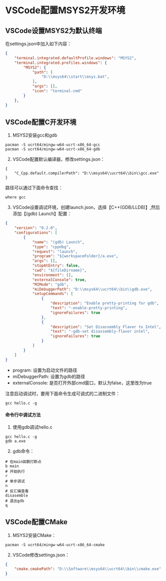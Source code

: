 # VSCode配置MSYS2开发环境

## VSCode设置MSYS2为默认终端

在settings.json中加入如下内容：

```json
{
    "terminal.integrated.defaultProfile.windows": "MSYS2",
    "terminal.integrated.profiles.windows": {
        "MSYS2": {
            "path": [
                "D:\\msys64\\start\\msys.bat",
            ],
            "args": [],
            "icon": "terminal-cmd"
        }
    },
}
```

## VSCode配置C开发环境

1. MSYS2安装gcc和gdb

```
pacman -S ucrt64/mingw-w64-ucrt-x86_64-gcc
pacman -S ucrt64/mingw-w64-ucrt-x86_64-gdb
```

2. VSCode配置默认编译器，修改settings.json：

```
{
    "C_Cpp.default.compilerPath": "D:\\msys64\\ucrt64\\bin\\gcc.exe"
}
```

路径可以通过下面命令查找：

```
where gcc
```

3. VSCode设置调试环境，创建launch.json，选择【C++(GDB/LLDB)】,然后添加【(gdb) Launch】配置：

```json
{
    "version": "0.2.0",
    "configurations": [
        {
            "name": "(gdb) Launch",
            "type": "cppdbg",
            "request": "launch",
            "program": "${workspaceFolder}/a.exe",
            "args": [],
            "stopAtEntry": false,
            "cwd": "${fileDirname}",
            "environment": [],
            "externalConsole": true,
            "MIMode": "gdb",
            "miDebuggerPath": "D:\\msys64\\ucrt64\\bin\\gdb.exe",
            "setupCommands": [
                {
                    "description": "Enable pretty-printing for gdb",
                    "text": "-enable-pretty-printing",
                    "ignoreFailures": true
                },
                {
                    "description": "Set Disassembly Flavor to Intel",
                    "text": "-gdb-set disassembly-flavor intel",
                    "ignoreFailures": true
                }
            ]
        }
    ]
}
```

- program: 设置为启动文件的路径
- miDebuggerPath: 设置为gdb的路径
- externalConsole: 是否打开外部cmd窗口，默认为false，这里改为true

注意启动调试时，要用下面命令生成可调式的二进制文件：

```
gcc hello.c -g
```

#### 命令行中调试方法

1. 使用gdb调试hello.c

```
gcc hello.c -g
gdb a.exe
```

2. gdb命令：

```
# 在main函数打断点
b main
# 开始执行
r
# 单步调试
n
# 反汇编查看
disasemble
# 退出gdb
q
```

## VSCode配置CMake

1. MSYS2安装CMake：

```
pacman -S ucrt64/mingw-w64-ucrt-x86_64-cmake
```

2. VSCode修改settings.json：

```json
{
    "cmake.cmakePath": "D:\\Software\\msys64\\ucrt64\\bin\\cmake.exe"
}

```